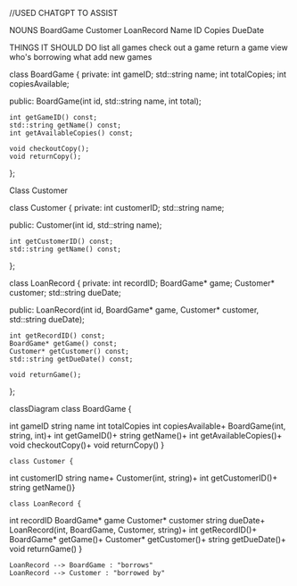 //USED CHATGPT  TO ASSIST





NOUNS
BoardGame
Customer
LoanRecord
Name
ID
Copies
DueDate


THINGS IT SHOULD DO
list all games
check out a game
return a game
view who's borrowing what
add new games

class BoardGame {
private:
    int gameID;
    std::string name;
    int totalCopies;
    int copiesAvailable;

public:
    BoardGame(int id, std::string name, int total);

    int getGameID() const;
    std::string getName() const;
    int getAvailableCopies() const;

    void checkoutCopy();
    void returnCopy();
};


Class Customer

class Customer {
private:
    int customerID;
    std::string name;

public:
    Customer(int id, std::string name);

    int getCustomerID() const;
    std::string getName() const;
};

class LoanRecord {
private:
    int recordID;
    BoardGame* game;
    Customer* customer;
    std::string dueDate;

public:
    LoanRecord(int id, BoardGame* game, Customer* customer, std::string dueDate);

    int getRecordID() const;
    BoardGame* getGame() const;
    Customer* getCustomer() const;
    std::string getDueDate() const;

    void returnGame();
};


classDiagram
    class BoardGame {
        
int gameID
string name
int totalCopies
int copiesAvailable+ BoardGame(int, string, int)+ int getGameID()+ string getName()+ int getAvailableCopies()+ void checkoutCopy()+ void returnCopy()
}

    class Customer {
        
int customerID
string name+ Customer(int, string)+ int getCustomerID()+ string getName()}

    class LoanRecord {
        
int recordID
BoardGame* game
Customer* customer
string dueDate+ LoanRecord(int, BoardGame, Customer, string)+ int getRecordID()+ BoardGame* getGame()+ Customer* getCustomer()+ string getDueDate()+ void returnGame()
}

    LoanRecord --> BoardGame : "borrows"
    LoanRecord --> Customer : "borrowed by"
